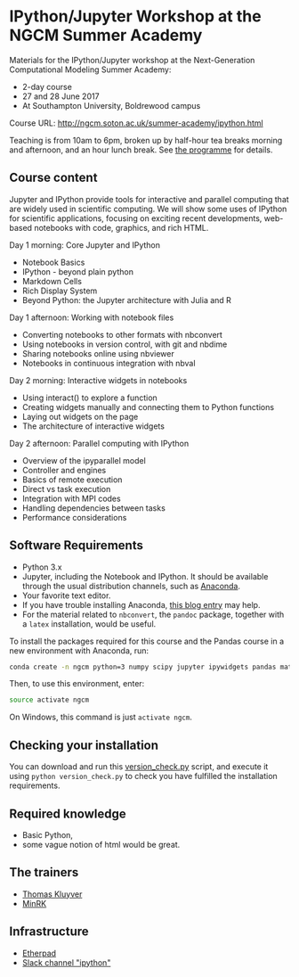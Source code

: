 # IPython/Jupyter Workshop at the NGCM Summer Academy

Materials for the IPython/Jupyter workshop at the Next-Generation Computational
Modeling Summer Academy:

-   2-day course
-   27 and 28 June 2017
-   At Southampton University, Boldrewood campus

Course URL: http://ngcm.soton.ac.uk/summer-academy/ipython.html

Teaching is from 10am to 6pm, broken up by half-hour tea breaks morning and
afternoon, and an hour lunch break. See
[the programme](http://ngcm.soton.ac.uk/summer-academy/programme.html) for
details.

## Course content

Jupyter and IPython provide tools for interactive and parallel computing that are
widely used in scientific computing. We will show some uses of IPython
for scientific applications, focusing on exciting recent developments,
web-based notebooks with code, graphics, and rich HTML.

Day 1 morning: Core Jupyter and IPython

-   Notebook Basics
-   IPython - beyond plain python
-   Markdown Cells
-   Rich Display System
-   Beyond Python: the Jupyter architecture with Julia and R

Day 1 afternoon: Working with notebook files

-   Converting notebooks to other formats with nbconvert
-   Using notebooks in version control, with git and nbdime
-   Sharing notebooks online using nbviewer
-   Notebooks in continuous integration with nbval

Day 2 morning: Interactive widgets in notebooks

-   Using interact() to explore a function
-   Creating widgets manually and connecting them to Python functions
-   Laying out widgets on the page
-   The architecture of interactive widgets

Day 2 afternoon: Parallel computing with IPython

-   Overview of the ipyparallel model
-   Controller and engines
-   Basics of remote execution
-   Direct vs task execution
-   Integration with MPI codes
-   Handling dependencies between tasks
-   Performance considerations


## Software Requirements

-   Python 3.x
-   Jupyter, including the Notebook and IPython. It should
    be available through the usual distribution channels, such as
    [Anaconda](http://continuum.io/downloads).
-   Your favorite text editor.
-   If you have trouble installing Anaconda, [this blog
    entry](http://www.southampton.ac.uk/~fangohr/blog/installation-of-python-spyder-numpy-sympy-scipy-pytest-matplotlib-via-anaconda.html)
    may help.
-   For the material related to `nbconvert`, the `pandoc` package, together with a  `latex` installation, would be useful.

To install the packages required for this course and the Pandas course
in a new environment with Anaconda, run:

```bash
conda create -n ngcm python=3 numpy scipy jupyter ipywidgets pandas matplotlib requests scikit-image sympy
```

Then, to use this environment, enter:

```bash
source activate ngcm
```

On Windows, this command is just `activate ngcm`.

## Checking your installation

You can download and run this
[version_check.py](https://github.com/jupyter/ngcm-tutorial/raw/master/version_check.py)
script, and execute it using `python version_check.py` to check
you have fulfilled the installation requirements.


## Required knowledge

-   Basic Python,
-   some vague notion of html would be great.


## The trainers

-   [Thomas Kluyver](http://cmg.soton.ac.uk/people/tk2e15/)
-   [MinRK](http://github.com/minrk)


## Infrastructure

-   [Etherpad](https://public.etherpad-mozilla.org/p/ngcm-2017-jupyter)
-   [Slack channel "ipython"](https://ngcmsummeracademy2016.slack.com/messages/ipython/)
